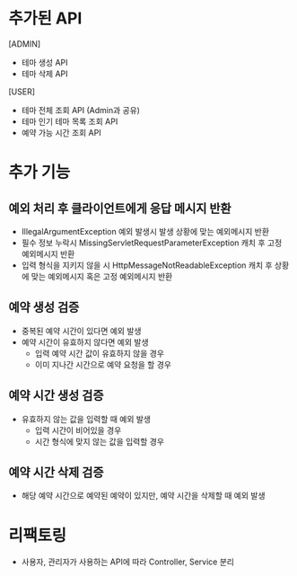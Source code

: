 # 추가된 API

[ADMIN]
- 테마 생성 API
- 테마 삭제 API

[USER]
- 테마 전체 조회 API (Admin과 공유)
- 테마 인기 테마 목록 조회 API
- 예약 가능 시간 조회 API

# 추가 기능

## 예외 처리 후 클라이언트에게 응답 메시지 반환
- IllegalArgumentException 예외 발생시 발생 상황에 맞는 예외메시지 반환
- 필수 정보 누락시 MissingServletRequestParameterException 캐치 후 고정 예외메시지 반환
- 입력 형식을 지키지 않을 시 HttpMessageNotReadableException 캐치 후 상황에 맞는 예외메시지 혹은 고정 예외메시지 반환

## 예약 생성 검증
- 중복된 예약 시간이 있다면 예외 발생
- 예약 시간이 유효하지 않다면 예외 발생
  - 입력 예약 시간 값이 유효하지 않을 경우
  - 이미 지나간 시간으로 예약 요청을 할 경우

## 예약 시간 생성 검증
- 유효하지 않는 값을 입력할 때 예외 발생
  - 입력 시간이 비어있을 경우
  - 시간 형식에 맞지 않는 값을 입력할 경우

## 예약 시간 삭제 검증
- 해당 예약 시간으로 예약된 예약이 있지만, 예약 시간을 삭제할 때 예외 발생

# 리팩토링
- 사용자, 관리자가 사용하는 API에 따라 Controller, Service 분리
